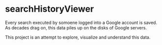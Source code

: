 # searchHistoryViewer

Every search executed by somoene logged into a Google account is saved. As decades drag on, this data piles up on the disks of Google servers. 

This project is an attempt to explore, visualize and understand this data. 
